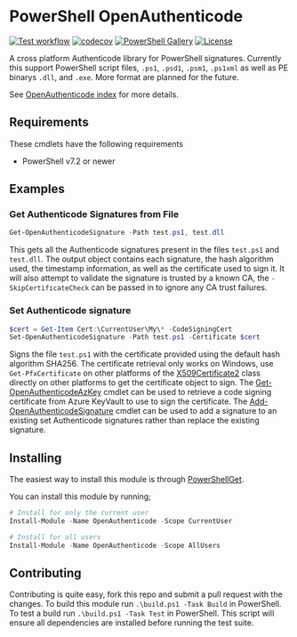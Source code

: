 # PowerShell OpenAuthenticode

[![Test workflow](https://github.com/jborean93/PowerShell-OpenAuthenticode/workflows/Test%20OpenAuthenticode/badge.svg)](https://github.com/jborean93/PowerShell-OpenAuthenticode/actions/workflows/ci.yml)
[![codecov](https://codecov.io/gh/jborean93/PowerShell-OpenAuthenticode/branch/main/graph/badge.svg?token=b51IOhpLfQ)](https://codecov.io/gh/jborean93/PowerShell-OpenAuthenticode)
[![PowerShell Gallery](https://img.shields.io/powershellgallery/dt/OpenAuthenticode.svg)](https://www.powershellgallery.com/packages/OpenAuthenticode)
[![License](https://img.shields.io/badge/license-MIT-blue.svg)](https://github.com/jborean93/PowerShell-OpenAuthenticode/blob/main/LICENSE)

A cross platform Authenticode library for PowerShell signatures.
Currently this support PowerShell script files, `.ps1`, `.psd1`, `.psm1`, `.ps1xml` as well as PE binarys `.dll`, and `.exe`.
More format are planned for the future.

See [OpenAuthenticode index](docs/en-US/OpenAuthenticode.md) for more details.

## Requirements

These cmdlets have the following requirements

* PowerShell v7.2 or newer

## Examples

### Get Authenticode Signatures from File

```powershell
Get-OpenAuthenticodeSignature -Path test.ps1, test.dll
```

This gets all the Authenticode signatures present in the files `test.ps1` and `test.dll`.
The output object contains each signature, the hash algorithm used, the timestamp information, as well as the certificate used to sign it.
It will also attempt to validate the signature is trusted by a known CA, the `-SkipCertificateCheck` can be passed in to ignore any CA trust failures.

### Set Authenticode signature

```powershell
$cert = Get-Item Cert:\CurrentUser\My\* -CodeSigningCert
Set-OpenAuthenticodeSignature -Path test.ps1 -Certificate $cert
```

Signs the file `test.ps1` with the certificate provided using the default hash algorithm SHA256.
The certificate retrieval only works on Windows, use `Get-PfxCertificate` on other platforms of the [X509Certificate2](https://learn.microsoft.com/en-us/dotnet/api/system.security.cryptography.x509certificates.x509certificate2?view=net-7.0) class directly on other platforms to get the certificate object to sign.
The [Get-OpenAuthenticodeAzKey](docs/en-US/Get-OpenAuthenticodeAzKey.md) cmdlet can be used to retrieve a code signing certificate from Azure KeyVault to use to sign the certificate.
The [Add-OpenAuthenticodeSignature](docs/en-US/Add-OpenAuthenticodeSignature.md) cmdlet can be used to add a signature to an existing set Authenticode signatures rather than replace the existing signature.

## Installing

The easiest way to install this module is through [PowerShellGet](https://docs.microsoft.com/en-us/powershell/gallery/overview).

You can install this module by running;

```powershell
# Install for only the current user
Install-Module -Name OpenAuthenticode -Scope CurrentUser

# Install for all users
Install-Module -Name OpenAuthenticode -Scope AllUsers
```

## Contributing

Contributing is quite easy, fork this repo and submit a pull request with the changes.
To build this module run `.\build.ps1 -Task Build` in PowerShell.
To test a build run `.\build.ps1 -Task Test` in PowerShell.
This script will ensure all dependencies are installed before running the test suite.

